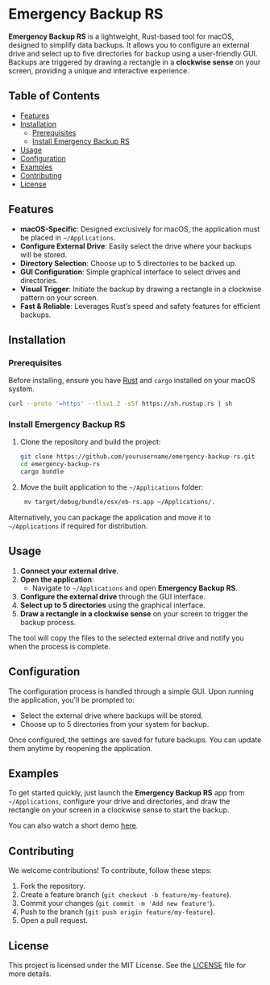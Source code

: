#     

# Emergency Backup RS

**Emergency Backup RS** is a lightweight, Rust-based tool for macOS, designed to simplify data backups. It allows you to
configure an external drive and select up to five directories for backup using a user-friendly GUI. Backups are
triggered by drawing a rectangle in a **clockwise sense** on your screen, providing a unique and interactive experience.

## Table of Contents

- [Features](#features)
- [Installation](#installation)
    - [Prerequisites](#prerequisites)
    - [Install Emergency Backup RS](#install-emergency-backup-rs)
- [Usage](#usage)
- [Configuration](#configuration)
- [Examples](#examples)
- [Contributing](#contributing)
- [License](#license)

## Features

- **macOS-Specific**: Designed exclusively for macOS, the application must be placed in `~/Applications`.
- **Configure External Drive**: Easily select the drive where your backups will be stored.
- **Directory Selection**: Choose up to 5 directories to be backed up.
- **GUI Configuration**: Simple graphical interface to select drives and directories.
- **Visual Trigger**: Initiate the backup by drawing a rectangle in a clockwise pattern on your screen.
- **Fast & Reliable**: Leverages Rust’s speed and safety features for efficient backups.

## Installation

### Prerequisites

Before installing, ensure you have [Rust](https://www.rust-lang.org/tools/install) and `cargo` installed on your macOS
system.

```bash
curl --proto '=https' --tlsv1.2 -sSf https://sh.rustup.rs | sh
```

### Install Emergency Backup RS

1. Clone the repository and build the project:
   ```bash
   git clone https://github.com/yourusername/emergency-backup-rs.git
   cd emergency-backup-rs
   cargo bundle
   ```
2. Move the built application to the `~/Applications` folder:
   ```bash
    mv target/debug/bundle/osx/eb-rs.app ~/Applications/.
   ```

Alternatively, you can package the application and move it to `~/Applications` if required for distribution.

## Usage

1. **Connect your external drive**.
2. **Open the application**:
    - Navigate to `~/Applications` and open **Emergency Backup RS**.
3. **Configure the external drive** through the GUI interface.
4. **Select up to 5 directories** using the graphical interface.
5. **Draw a rectangle in a clockwise sense** on your screen to trigger the backup process.

The tool will copy the files to the selected external drive and notify you when the process is complete.

## Configuration

The configuration process is handled through a simple GUI. Upon running the application, you'll be prompted to:

- Select the external drive where backups will be stored.
- Choose up to 5 directories from your system for backup.

Once configured, the settings are saved for future backups. You can update them anytime by reopening the application.

## Examples

To get started quickly, just launch the **Emergency Backup RS** app from `~/Applications`, configure your drive and
directories, and draw the rectangle on your screen in a clockwise sense to start the backup.

You can also watch a short demo [here](#).

## Contributing

We welcome contributions! To contribute, follow these steps:

1. Fork the repository.
2. Create a feature branch (`git checkout -b feature/my-feature`).
3. Commit your changes (`git commit -m 'Add new feature'`).
4. Push to the branch (`git push origin feature/my-feature`).
5. Open a pull request.

## License

This project is licensed under the MIT License. See the [LICENSE](./LICENSE) file for more details.
